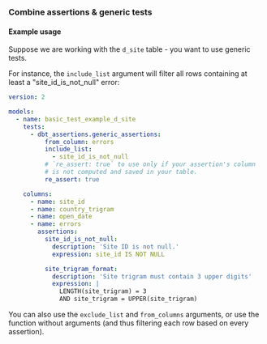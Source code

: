 ### Combine assertions & generic tests

#### Example usage

Suppose we are working with the `d_site` table - you want to use generic tests.

For instance, the `include_list` argument will filter all rows containing at least a "site_id_is_not_null" error:

```yml
version: 2

models:
  - name: basic_test_example_d_site
    tests:
      - dbt_assertions.generic_assertions:
          from_column: errors
          include_list:
            - site_id_is_not_null
          # `re_assert: true` to use only if your assertion's column
          # is not computed and saved in your table.
          re_assert: true

    columns:
      - name: site_id
      - name: country_trigram
      - name: open_date
      - name: errors
        assertions:
          site_id_is_not_null:
            description: 'Site ID is not null.'
            expression: site_id IS NOT NULL

          site_trigram_format:
            description: 'Site trigram must contain 3 upper digits'
            expression: |
              LENGTH(site_trigram) = 3
              AND site_trigram = UPPER(site_trigram)
```

You can also use the `exclude_list` and `from_columns` arguments, or use the function without arguments (and thus filtering each row based on every assertion).
